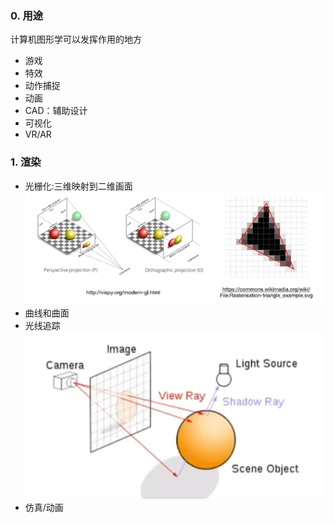 ### 0. 用途

计算机图形学可以发挥作用的地方

- 游戏
- 特效
- 动作捕捉
- 动画
- CAD：辅助设计
- 可视化
- VR/AR

### 1. 渲染

- 光栅化:三维映射到二维画面![image-20221022162021099](imags/image-20221022162021099.png)
- 曲线和曲面
- 光线追踪![image-20221022161951033](imags/image-20221022161951033.png)
- 仿真/动画
